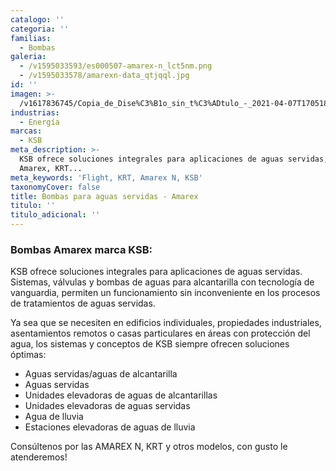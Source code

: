 ```yaml
---
catalogo: ''
categoria: ''
familias:
  - Bombas
galeria:
  - /v1595033593/es000507-amarex-n_lct5nm.png
  - /v1595033578/amarexn-data_qtjqql.jpg
id: ''
imagen: >-
  /v1617836745/Copia_de_Dise%C3%B1o_sin_t%C3%ADtulo_-_2021-04-07T170518.565_wfu3zh.png
industrias:
  - Energía
marcas:
  - KSB
meta_description: >-
  KSB ofrece soluciones integrales para aplicaciones de aguas servidas, tipo
  Amarex, KRT...
meta_keywords: 'Flight, KRT, Amarex N, KSB'
taxonomyCover: false
title: Bombas para aguas servidas - Amarex
titulo: ''
titulo_adicional: ''
---
```




### **Bombas Amarex marca KSB:**

KSB ofrece soluciones integrales para aplicaciones de aguas servidas. Sistemas, válvulas y bombas de aguas para alcantarilla con tecnología de vanguardia, permiten un funcionamiento sin inconveniente en los procesos de tratamientos de aguas servidas.

Ya sea que se necesiten en edificios individuales, propiedades industriales, asentamientos remotos o casas particulares en áreas con protección del agua, los sistemas y conceptos de KSB siempre ofrecen soluciones óptimas:

- Aguas servidas/aguas de alcantarilla
- Aguas servidas
- Unidades elevadoras de aguas de alcantarillas
- Unidades elevadoras de aguas servidas
- Agua de lluvia
- Estaciones elevadoras de aguas de lluvia

Consúltenos por las AMAREX N, KRT y otros modelos, con gusto le atenderemos!
